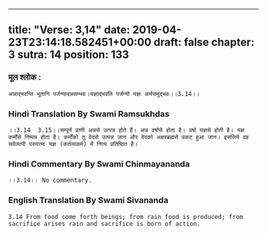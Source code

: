 
---
title: "Verse: 3,14"
date: 2019-04-23T23:14:18.582451+00:00
draft: false
chapter: 3
sutra: 14
position: 133
---
### मूल श्लोक :
```
अन्नाद्भवन्ति भूतानि पर्जन्यादन्नसम्भवः।यज्ञाद्भवति पर्जन्यो यज्ञः कर्मसमुद्भवः।।3.14।।

```

### Hindi Translation By Swami Ramsukhdas
```
।।3.14  3.15।।सम्पूर्ण प्राणी अन्नसे उत्पन्न होते हैं। अन्न वर्षासे होता है। वर्षा यज्ञसे होती है। यज्ञ कर्मोंसे निष्पन्न होता है। कर्मोंको तू वेदसे उत्पन्न जान और वेदको अक्षरब्रह्मसे प्रकट हुआ जान। इसलिये वह सर्वव्यापी परमात्मा यज्ञ (कर्तव्यकर्म) में नित्य प्रतिष्ठित है।

```

### Hindi Commentary By Swami Chinmayananda
```
।।3.14।। No commentary.

```

### English Translation By Swami  Sivananda
```
3.14 From food come forth beings; from rain food is produced; from sacrifice arises rain and sacrifice is born of action.

```

